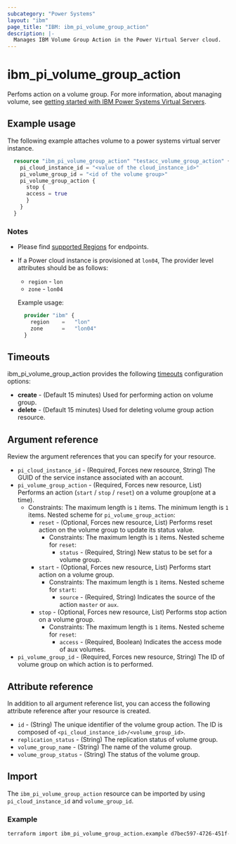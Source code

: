 ```yaml
---
subcategory: "Power Systems"
layout: "ibm"
page_title: "IBM: ibm_pi_volume_group_action"
description: |-
  Manages IBM Volume Group Action in the Power Virtual Server cloud.
---
```


# ibm_pi_volume_group_action

Perfoms action on a volume group. For more information, about managing volume, see [getting started with IBM Power Systems Virtual Servers](https://cloud.ibm.com/docs/power-iaas?topic=power-iaas-getting-started).

## Example usage

The following example attaches volume to a power systems virtual server instance.

```terraform
  resource "ibm_pi_volume_group_action" "testacc_volume_group_action" {
    pi_cloud_instance_id = "<value of the cloud_instance_id>"
    pi_volume_group_id = "<id of the volume group>"
    pi_volume_group_action {
      stop {
      access = true
      }
    }
  }
```

### Notes

- Please find [supported Regions](https://cloud.ibm.com/apidocs/power-cloud#endpoint) for endpoints.
- If a Power cloud instance is provisioned at `lon04`, The provider level attributes should be as follows:
  - `region` - `lon`
  - `zone` - `lon04`

  Example usage:
  
  ```terraform
    provider "ibm" {
      region    =   "lon"
      zone      =   "lon04"
    }
  ```
  
## Timeouts

ibm_pi_volume_group_action provides the following [timeouts](https://www.terraform.io/docs/language/resources/syntax.html) configuration options:

- **create** - (Default 15 minutes) Used for performing action on volume group.
- **delete** - (Default 15 minutes) Used for deleting volume group action resource.

## Argument reference

Review the argument references that you can specify for your resource.

- `pi_cloud_instance_id` - (Required, Forces new resource, String) The GUID of the service instance associated with an account.
- `pi_volume_group_action` - (Required, Forces new resource, List) Performs an action (`start` / `stop` / `reset`) on a volume group(one at a time).
  - Constraints: The maximum length is `1` items. The minimum length is `1` items.
  Nested scheme for `pi_volume_group_action`:
    - `reset` - (Optional, Forces new resource, List) Performs reset action on the volume group to update its status value.
      - Constraints: The maximum length is `1` items.
      Nested scheme for `reset`:
        - `status` - (Required, String) New status to be set for a volume group.
    - `start` - (Optional, Forces new resource, List) Performs start action on a volume group.
      - Constraints: The maximum length is `1` items.
      Nested scheme for `start`:
        - `source` - (Required, String) Indicates the source of the action `master` or `aux`.
    - `stop` - (Optional, Forces new resource, List) Performs stop action on a volume group.
      - Constraints: The maximum length is `1` items.
      Nested scheme for `reset`:
        - `access` - (Required, Boolean) Indicates the access mode of aux volumes.
- `pi_volume_group_id` - (Required, Forces new resource, String) The ID of volume group on which action is to performed.

## Attribute reference

In addition to all argument reference list, you can access the following attribute reference after your resource is created.

- `id` - (String) The unique identifier of the volume group action. The ID is composed of `<pi_cloud_instance_id>/<volume_group_id>`.
- `replication_status` - (String) The replication status of volume group.
- `volume_group_name` - (String) The name of the volume group.
- `volume_group_status` - (String) The status of the volume group.

## Import

The `ibm_pi_volume_group_action` resource can be imported by using `pi_cloud_instance_id` and `volume_group_id`.

### Example

```bash
terraform import ibm_pi_volume_group_action.example d7bec597-4726-451f-8a63-e62e6f19c32c/49fba6c9-23f8-40bc-9899-aca322ee7d5b
```
